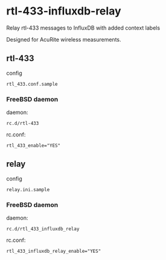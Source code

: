 # rtl-433-influxdb-relay

Relay rtl-433 messages to InfluxDB with added context labels

Designed for AcuRite wireless measurements.

## rtl-433

config
```
rtl_433.conf.sample
```

### FreeBSD daemon
daemon:
```
rc.d/rtl-433
```

rc.conf:
```
rtl_433_enable="YES"
```

## relay

config
```
relay.ini.sample
```

### FreeBSD daemon
daemon:
```
rc.d/rtl_433_influxdb_relay
```

rc.conf:
```
rtl_433_influxdb_relay_enable="YES"
```
